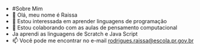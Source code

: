 - #Sobre Mim
- 👋 Olá, meu nome é Raissa
- 👀 Estou interessada em aprender linguagens de programação
- 💞️ Estou colaborando com as aulas de pensamento computacional
- Ja aprendi as linguagens de Scratch e Java Script
- 📫 Você pode me encontrar no e-mail rodrigues.raissa@escola.pr.gov.br

<!---
raissa2007/raissa2007 is a ✨ special ✨ repository because its `README.md` (this file) appears on your GitHub profile.
You can click the Preview link to take a look at your changes.
--->
